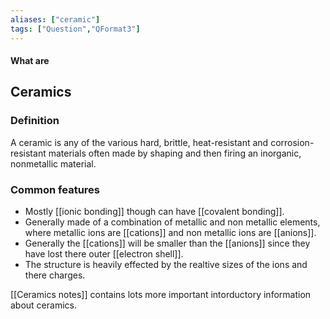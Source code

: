 ```yaml
---
aliases: ["ceramic"]
tags: ["Question","QFormat3"]
---
```


#### What are
## Ceramics
### Definition
A ceramic is any of the various hard, brittle, heat-resistant and corrosion-resistant materials often made by shaping and then firing an inorganic, nonmetallic material.

### Common features
- Mostly [[ionic bonding]] though can have [[covalent bonding]].
- Generally made of a combination of metallic and non metallic elements, where metallic ions are [[cations]] and non metallic ions are [[anions]].
- Generally the [[cations]] will be smaller than the [[anions]] since they have lost there outer [[electron shell]].
- The structure is heavily effected by the realtive sizes of the ions and there charges.

[[Ceramics notes]] contains lots more important intorductory information about ceramics.
